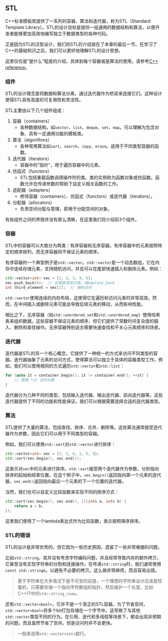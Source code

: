 ## STL

C++标准模板库提供了一系列的容器、算法和迭代器，称为STL（Standard Template Library）。STL的设计目标是提供一组通用的数据结构和算法，以便开发者能够更加高效地编写独立于数据类型的各种代码。

正是因为STL的泛型设计，我们将STL的介绍放在了本章的最后一节。在学习了C++的基础知识之后，我们可以更好地理解STL的设计思想。

这里仅仅是“是什么”程度的介绍，具体到每个容器或是算法的使用，请参考[C++ reference](https://en.cppreference.com/w/)。

### 组件

STL的设计理念是将数据和算法分离，通过迭代器作为桥梁来连接它们。这种设计使得STL具有高度的可复用性和灵活性。

STL主要由以下几个组件组成：

1. 容器（containers）
    - 各种数据结构，如`vector`、`list`、`deque`、`set`、`map`。可以理解为包含对象、具有一定通用功能的模板类。
2. 算法（algorithms）
    - 各种常用算法如`sort`、`search`、`copy`、`erase`。适用于不同类型容器的函数。
3. 迭代器（iterators）
    - 容器中的“指针”，用于遍历容器中的元素。
4. 仿函式（functors）
    - STL包括重载函数调用操作符的类。类的实例称为函数对象或仿函数。函数允许在传递参数的帮助下自定义相关函数的工作。
5. 适配器（adapters）
    - 修饰容器（containers）、仿函式（functors）或迭代器（iterators）。
6. 分配器（allocators）
    - 负责空间分配与管理，即用于分配空间的对象。

有些组件之间的界限并没有那么清晰，在这里我们将介绍前3个组件。

### 容器

STL中的容器可以大致分为两类：有序容器和无序容器。有序容器中的元素按照特定的顺序排列，而无序容器则不保证元素的顺序。

有序容器的一个典型例子是`std::vector`。`std::vector`是一个动态数组，它在内存中连续存储元素，支持随机访问，并且可以在尾部快速插入和删除元素。例如：

```cpp
std::vector<int> vec = {1, 2, 3, 4, 5};
vec.push_back(6);  // 在尾部添加元素，或emplace_back
int third_element = vec[2];  // 随机访问
```

`std::vector`使用连续的内存布局，这使得它在遍历和访问元素时非常高效。然而，在中间插入或删除元素可能会导致后续元素的移动，从而影响性能。

相比之下，无序容器（如`std::unordered_set`和`std::unordered_map`）使用哈希表来组织数据。这些容器不保证元素的顺序，但它们提供了常数时间复杂度的插入、删除和查找操作。无序容器特别适合需要快速查找和不关心元素顺序的场景。

### 迭代器

迭代器是STL的另一个核心概念，它提供了一种统一的方式来访问不同类型的容器。迭代器抽象了元素的访问方式，使得算法可以独立于具体的容器类型工作。例如，我们可以使用相同的方式遍历`std::vector`和`std::list`：

```cpp
for (auto it = container.begin(); it != container.end(); ++it) {
    // 使用 *it 访问元素
}
```

迭代器分为几种不同的类型，包括输入迭代器、输出迭代器、前向迭代器等。这些迭代器提供了不同的功能和性能保证，我们可以根据需要选择合适的迭代器类型。

### 算法

STL提供了大量的算法，包括查找、排序、合并、删除等。这些算法通常接受迭代器作为参数，因此它们可以用于不同类型的容器。

例如，我们可以使用`std::sort`对`std::vector`进行排序：

```cpp
std::vector<int> vec = {3, 1, 4, 1, 5, 9};
std::sort(vec.begin(), vec.end());
```

这表示对`vec`中的元素进行排序。`std::sort`接受两个迭代器作为参数，分别指向排序的起始和结束位置。在这个例子中，`vec.begin()`返回指向第一个元素的迭代器，`vec.end()`返回指向最后一个元素的下一个位置的迭代器。

当然，我们也可以自定义比较函数来实现不同的排序方式：

```cpp
std::sort(vec.begin(), vec.end(), [](int& a, int& b) {
    return a > b;  
});
```

这里我们使用了一个lambda表达式作为比较函数，表示按照降序排序。

### STL的错误

STL的设计是非常优秀的，但它因为一些历史原因，遗留了一些非常难绷的问题。

比如`std::string`，其并没有考虑字符编码问题，并且经常导致内存的额外拷贝，它甚至没有实现字符串的分割和连接操作。在传递`std::string`时，我们通常使用`const std::string&`，以避免不必要的拷贝。这么做非常麻烦，而且容易出错。

> 基于字符串在大多情况下是不可变的前提，一个理想的字符串设计应该是轻量的，只需要存储一个指向字符数组的指针，然后维护一个长度，比如C++17中的`std::string_view`。

还有`std::vector<bool>`，它并不是一个真正的STL容器。为了节省空间，`std::vector<bool>`将多个bit打包存储在一个字节中。这导致了与其他`std::vector`类型不同的行为。在引用、迭代和多线程等场景下，都会出现非预期的问题。而且虽然节省了空间，但是访问时并不会更快。

> 一般来说用`std::vector<int>`就行。